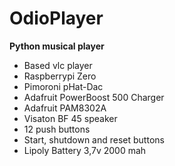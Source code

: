 # OdioPlayer

**Python musical player**
 * Based vlc player
 * Raspberrypi Zero
 * Pimoroni pHat-Dac
 * Adafruit PowerBoost 500 Charger
 * Adafruit PAM8302A
 * Visaton BF 45 speaker
 * 12 push buttons
 * Start, shutdown and reset buttons
 * Lipoly Battery 3,7v 2000 mah
 
